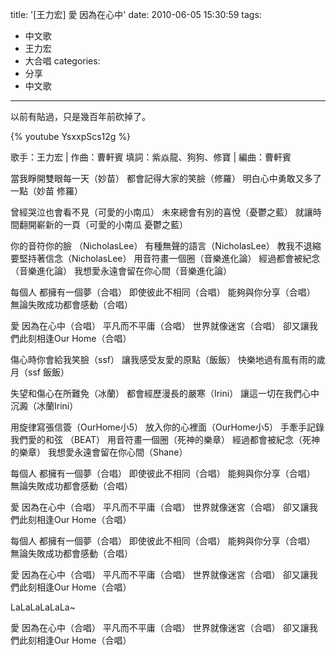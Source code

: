 title: '[王力宏] 愛 因為在心中'
date: 2010-06-05 15:30:59
tags:
- 中文歌
- 王力宏
- 大合唱
categories:
- 分享
- 中文歌
---

以前有貼過，只是幾百年前砍掉了。

{% youtube YsxxpScs12g %}

<!-- more -->

歌手：王力宏 | 作曲：曹軒賓
填詞：紫焱龍、狗狗、修寶 | 編曲：曹軒賓

當我睜開雙眼每一天（妙苗）
都會記得大家的笑臉（修羅）
明白心中勇敢又多了一點（妙苗 修羅）

曾經哭泣也會看不見（可愛的小南瓜）
未來總會有別的喜悅（憂鬱之藍）
就讓時間翻開嶄新的一頁（可愛的小南瓜 憂鬱之藍）

你的音符你的臉 （NicholasLee）
有種無聲的語言（NicholasLee）
教我不退縮要堅持著信念（NicholasLee）
用音符畫一個圈（音樂進化論）
經過都會被紀念（音樂進化論）
我想愛永遠會留在你心間（音樂進化論）

每個人 都擁有一個夢（合唱）
即使彼此不相同（合唱）
能夠與你分享（合唱）
無論失敗成功都會感動（合唱）

愛 因為在心中（合唱）
平凡而不平庸（合唱）
世界就像迷宮（合唱）
卻又讓我們此刻相逢Our Home（合唱）

傷心時你會給我笑臉（ssf）
讓我感受友愛的原點（飯飯）
快樂地過有風有雨的歲月（ssf 飯飯）

失望和傷心在所難免（冰蘭）
都會經歷漫長的嚴寒（Irini）
讓這一切在我們心中沉澱（冰蘭Irini）

用旋律寫張信簽（OurHome小5）
放入你的心裡面（OurHome小5）
手牽手記錄我們愛的和弦 （BEAT）
用音符畫一個圈（死神的樂章）
經過都會被紀念（死神的樂章）
我想愛永遠會留在你心間（Shane）

每個人 都擁有一個夢（合唱）
即使彼此不相同（合唱）
能夠與你分享（合唱）
無論失敗成功都會感動（合唱）

愛 因為在心中（合唱）
平凡而不平庸（合唱）
世界就像迷宮（合唱）
卻又讓我們此刻相逢Our Home（合唱）

每個人 都擁有一個夢（合唱）
即使彼此不相同（合唱）
能夠與你分享（合唱）
無論失敗成功都會感動（合唱）

愛 因為在心中（合唱）
平凡而不平庸（合唱）
世界就像迷宮（合唱）
卻又讓我們此刻相逢Our Home（合唱）

LaLaLaLaLaLa~

愛 因為在心中（合唱）
平凡而不平庸（合唱）
世界就像迷宮（合唱）
卻又讓我們此刻相逢Our Home（合唱）
